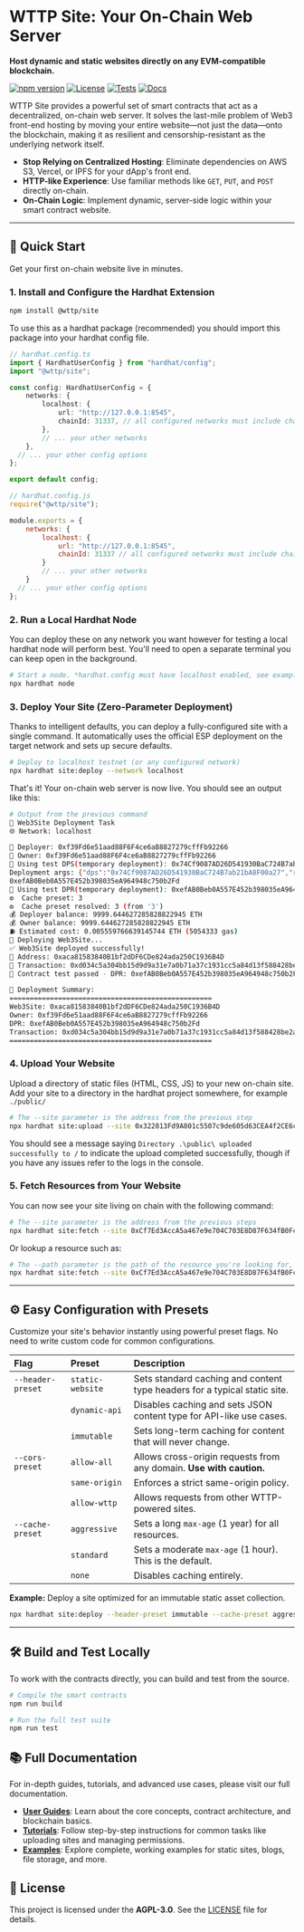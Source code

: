 <!--
© 2025 TechnicallyWeb3 – Licensed under AGPL-3.0
-->

# WTTP Site: Your On-Chain Web Server

**Host dynamic and static websites directly on any EVM-compatible blockchain.**

[![npm version](https://img.shields.io/npm/v/wttp-site.svg)](https://www.npmjs.com/package/wttp-site)
[![License](https://img.shields.io/npm/l/wttp-site.svg)](./LICENSE)
[![Tests](https://img.shields.io/badge/tests-215%20passing-brightgreen)](./test/)
[![Docs](https://img.shields.io/badge/docs-comprehensive-blue)](./docs/)

WTTP Site provides a powerful set of smart contracts that act as a decentralized, on-chain web server. It solves the last-mile problem of Web3 front-end hosting by moving your entire website—not just the data—onto the blockchain, making it as resilient and censorship-resistant as the underlying network itself.

- **Stop Relying on Centralized Hosting**: Eliminate dependencies on AWS S3, Vercel, or IPFS for your dApp's front end.
- **HTTP-like Experience**: Use familiar methods like `GET`, `PUT`, and `POST` directly on-chain.
- **On-Chain Logic**: Implement dynamic, server-side logic within your smart contract website.

---

## 🚀 Quick Start

Get your first on-chain website live in minutes.

### 1. Install and Configure the Hardhat Extension

```bash
npm install @wttp/site
```

To use this as a hardhat package (recommended) you should import this package into your hardhat config file. 

```typescript
// hardhat.config.ts
import { HardhatUserConfig } from "hardhat/config";
import "@wttp/site";

const config: HardhatUserConfig = {
    networks: {
        localhost: {
            url: "http://127.0.0.1:8545",
            chainId: 31337, // all configured networks must include chainId
        },
        // ... your other networks
    },
  // ... your other config options
};

export default config;
```

```javascript
// hardhat.config.js
require("@wttp/site");

module.exports = {
    networks: {
        localhost: {
            url: "http://127.0.0.1:8545",
            chainId: 31337 // all configured networks must include chainId
        }
        // ... your other networks
    }
  // ... your other config options
};
```
### 2. Run a Local Hardhat Node

You can deploy these on any network you want however for testing a local hardhat node will perform best. You'll need to open a separate terminal you can keep open in the background. 

```bash
# Start a node. *hardhat.config must have localhost enabled, see example above
npx hardhat node
```

### 3. Deploy Your Site (Zero-Parameter Deployment)

Thanks to intelligent defaults, you can deploy a fully-configured site with a single command. It automatically uses the official ESP deployment on the target network and sets up secure defaults.

```bash
# Deploy to localhost testnet (or any configured network)
npx hardhat site:deploy --network localhost
```

That's it! Your on-chain web server is now live. You should see an output like this:

```bash
# Output from the previous command
🚀 Web3Site Deployment Task
🌐 Network: localhost

👤 Deployer: 0xf39Fd6e51aad88F6F4ce6aB8827279cffFb92266
👤 Owner: 0xf39Fd6e51aad88F6F4ce6aB8827279cffFb92266
📍 Using test DPS(temporary deployment): 0x74Cf9087AD26D541930BaC724B7ab21bA8F00a27
Deployment args: {"dps":"0x74Cf9087AD26D541930BaC724B7ab21bA8F00a27","royaltyRate":1000,"owner":"0xf39Fd6e51aad88F6F4ce6aB8827279cffFb92266"}       
0xefAB0Beb0A557E452b398035eA964948c750b2Fd
📍 Using test DPR(temporary deployment): 0xefAB0Beb0A557E452b398035eA964948c750b2Fd
⚙️  Cache preset: 3
⚙️  Cache preset resolved: 3 (from '3')
💰 Deployer balance: 9999.644627285828822945 ETH
💰 Owner balance: 9999.644627285828822945 ETH
⛽ Estimated cost: 0.005559766639145744 ETH (5054333 gas)
🚀 Deploying Web3Site...
✅ Web3Site deployed successfully!
📍 Address: 0xaca81583840B1bf2dDF6CDe824ada250C1936B4D
🔗 Transaction: 0xd034c5a304bb15d9d9a31e7a0b71a37c1931cc5a84d13f588428be2ac6a2be55
🧪 Contract test passed - DPR: 0xefAB0Beb0A557E452b398035eA964948c750b2Fd

🎉 Deployment Summary:
==================================================
Web3Site: 0xaca81583840B1bf2dDF6CDe824ada250C1936B4D
Owner: 0xf39Fd6e51aad88F6F4ce6aB8827279cffFb92266
DPR: 0xefAB0Beb0A557E452b398035eA964948c750b2Fd
Transaction: 0xd034c5a304bb15d9d9a31e7a0b71a37c1931cc5a84d13f588428be2ac6a2be55
==================================================
```

### 4. Upload Your Website

Upload a directory of static files (HTML, CSS, JS) to your new on-chain site. Add your site to a directory in the hardhat project somewhere, for example `./public/`

```bash
# The --site parameter is the address from the previous step
npx hardhat site:upload --site 0x322813Fd9A801c5507c9de605d63CEA4f2CE6c44 --source ./public --network localhost
```

You should see a message saying `Directory .\public\ uploaded successfully to /` to indicate the upload completed successfully, though if you have any issues refer to the logs in the console.

### 5. Fetch Resources from Your Website

You can now see your site living on chain with the following command:

```bash
# The --site parameter is the address from the previous steps
npx hardhat site:fetch --site 0xCf7Ed3AccA5a467e9e704C703E8D87F634fB0Fc9 --network localhost
```

Or lookup a resource such as:
```bash
# The --path parameter is the path of the resource you're looking for, / if empty
npx hardhat site:fetch --site 0xCf7Ed3AccA5a467e9e704C703E8D87F634fB0Fc9 --path /index.html --network localhost
```
---

## ⚙️ Easy Configuration with Presets

Customize your site's behavior instantly using powerful preset flags. No need to write custom code for common configurations.

| Flag | Preset | Description |
| :--- | :--- | :--- |
| `--header-preset` | `static-website` | Sets standard caching and content type headers for a typical static site. |
| | `dynamic-api` | Disables caching and sets JSON content type for API-like use cases. |
| | `immutable` | Sets long-term caching for content that will never change. |
| `--cors-preset` | `allow-all` | Allows cross-origin requests from any domain. **Use with caution.** |
| | `same-origin` | Enforces a strict same-origin policy. |
| | `allow-wttp` | Allows requests from other WTTP-powered sites. |
| `--cache-preset` | `aggressive` | Sets a long `max-age` (1 year) for all resources. |
| | `standard` | Sets a moderate `max-age` (1 hour). This is the default. |
| | `none` | Disables caching entirely. |

**Example:** Deploy a site optimized for an immutable static asset collection.
```bash
npx hardhat site:deploy --header-preset immutable --cache-preset aggressive --network sepolia
```

---

## 🛠️ Build and Test Locally

To work with the contracts directly, you can build and test from the source.

```bash
# Compile the smart contracts
npm run build

# Run the full test suite
npm run test
```

## 📚 Full Documentation

For in-depth guides, tutorials, and advanced use cases, please visit our full documentation.

- **[User Guides](./docs/user-guide/)**: Learn about the core concepts, contract architecture, and blockchain basics.
- **[Tutorials](./docs/tutorials/)**: Follow step-by-step instructions for common tasks like uploading sites and managing permissions.
- **[Examples](./docs/examples/)**: Explore complete, working examples for static sites, blogs, file storage, and more.

## 📄 License

This project is licensed under the **AGPL-3.0**. See the [LICENSE](./LICENSE) file for details.
